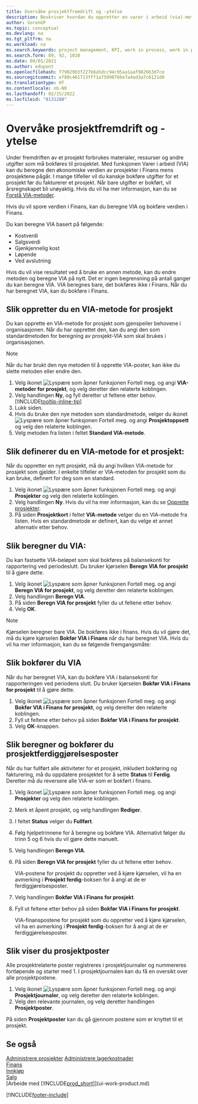 ```yaml
---
title: Overvåke prosjektfremdrift og -ytelse
description: Beskriver hvordan du oppretter en varer i arbeid (via)-metode og beregner VIA for å beregne den økonomiske verdien av prosjekter mens de er fortløpende.
author: SorenGP
ms.topic: conceptual
ms.devlang: na
ms.tgt_pltfrm: na
ms.workload: na
ms.search.keywords: project management, KPI, work in process, work in progress
ms.search.form: 89, 92, 1010
ms.date: 04/01/2021
ms.author: edupont
ms.openlocfilehash: f79829b3f227b6a5dcc94c95aa1aaf9826b3d7ce
ms.sourcegitcommit: ef80c461713fff1a75998766e7a4ed3a7c6121d0
ms.translationtype: HT
ms.contentlocale: nb-NO
ms.lasthandoff: 02/15/2022
ms.locfileid: "8131288"
---
```

# <a name="monitor-job-progress-and-performance"></a>Overvåke prosjektfremdrift og -ytelse
Under fremdriften av et prosjekt forbrukes materialer, ressurser og andre utgifter som må bokføres til prosjektet. Med funksjonen Varer i arbeid (VIA) kan du beregne den økonomiske verdien av prosjekter i Finans mens prosjektene pågår. I mange tilfeller vil du kanskje bokføre utgifter for et prosjekt før du fakturerer et prosjekt. Når bare utgifter er bokført, vil årsregnskapet bli unøyaktig. Hvis du vil ha mer informasjon, kan du se [Forstå VIA-metoder](projects-understanding-wip.md).

Hvis du vil spore verdien i Finans, kan du beregne VIA og bokføre verdien i Finans.

Du kan beregne VIA basert på følgende:

* Kostverdi
* Salgsverdi
* Gjenkjennelig kost
* Løpende
* Ved avslutning

Hvis du vil vise resultatet ved å bruke en annen metode, kan du endre metoden og beregne VIA på nytt. Det er ingen begrensning på antall ganger du kan beregne VIA. VIA beregnes bare, det bokføres ikke i Finans. Når du har beregnet VIA, kan du bokføre i Finans.

## <a name="to-create-a-job-wip-method"></a>Slik oppretter du en VIA-metode for prosjekt
Du kan opprette en VIA-metode for prosjekt som gjenspeiler behovene i organisasjonen. Når du har opprettet den, kan du angi den som standardmetoden for beregning av prosjekt-VIA som skal brukes i organisasjonen.  

> [!NOTE]
> Når du har brukt den nye metoden til å opprette VIA-poster, kan ikke du slette metoden eller endre den.  

1. Velg ikonet ![Lyspære som åpner funksjonen Fortell meg.](media/ui-search/search_small.png "Fortell hva du vil gjøre") og angi **VIA-metoder for prosjekt**, og velg deretter den relaterte koblingen.  
2. Velg handlingen **Ny**, og fyll deretter ut feltene etter behov. [!INCLUDE[tooltip-inline-tip](includes/tooltip-inline-tip_md.md)]  
3. Lukk siden.   
4. Hvis du bruke den nye metoden som standardmetode, velger du ikonet ![Lyspære som åpner funksjonen Fortell meg.](media/ui-search/search_small.png "Fortell hva du vil gjøre") og angi **Prosjektoppsett** og velg den relaterte koblingen.  
5. Velg metoden fra listen i feltet **Standard VIA-metode**.

## <a name="to-define-a-wip-method-for-a-job"></a>Slik definerer du en VIA-metode for et prosjekt:
Når du oppretter en nytt prosjekt, må du angi hvilken VIA-metode for prosjekt som gjelder. I enkelte tilfeller er VIA-metoden for prosjekt som du kan bruke, definert for deg som en standard.

1. Velg ikonet ![Lyspære som åpner funksjonen Fortell meg.](media/ui-search/search_small.png "Fortell hva du vil gjøre") og angi **Prosjekter** og velg den relaterte koblingen.
2. Velg handlingen **Ny**. Hvis du vil ha mer informasjon, kan du se [Opprette prosjekter](projects-how-create-jobs.md).  
3. På siden **Prosjektkort** i feltet **VIA-metode** velger du en VIA-metode fra listen. Hvis en standardmetode er definert, kan du velge et annet alternativ etter behov.  

## <a name="to-calculate-wip"></a>Slik beregner du VIA:
Du kan fastsette VIA-beløpet som skal bokføres på balansekonti for rapportering ved periodeslutt. Du bruker kjørselen **Beregn VIA for prosjekt** til å gjøre dette.  

1. Velg ikonet ![Lyspære som åpner funksjonen Fortell meg.](media/ui-search/search_small.png "Fortell hva du vil gjøre") og angi **Beregn VIA for prosjekt**, og velg deretter den relaterte koblingen.  
2. Velg handlingen **Beregn VIA**.
3. På siden **Beregn VIA for prosjekt** fyller du ut feltene etter behov.
4. Velg **OK**.  

> [!NOTE]  
>   Kjørselen beregner bare VIA. De bokføres ikke i finans. Hvis du vil gjøre det, må du kjøre kjørselen **Bokfør VIA i Finans** når du har beregnet VIA. Hvis du vil ha mer informasjon, kan du se følgende fremgangsmåte:

## <a name="to-post-wip"></a>Slik bokfører du VIA
Når du har beregnet VIA, kan du bokføre VIA i balansekonti for rapporteringen ved periodens slutt. Du bruker kjørselen **Bokfør VIA i Finans for prosjekt** til å gjøre dette.

1. Velg ikonet ![Lyspære som åpner funksjonen Fortell meg.](media/ui-search/search_small.png "Fortell hva du vil gjøre") og angi **Bokfør VIA i Finans for prosjekt**, og velg deretter den relaterte koblingen.  
2. Fyll ut feltene etter behov på siden **Bokfør VIA i Finans for prosjekt**.  
3. Velg **OK**-knappen.

## <a name="to-calculate-and-post-job-completion-entries"></a>Slik beregner og bokfører du prosjektferdiggjørelsesposter
Når du har fullført alle aktiviteter for et prosjekt, inkludert bokføring og fakturering, må du oppdatere prosjektet for å sette **Status** til **Ferdig**. Deretter må du reversere alle VIA-er som er bokført i finans.

1. Velg ikonet ![Lyspære som åpner funksjonen Fortell meg.](media/ui-search/search_small.png "Fortell hva du vil gjøre") og angi **Prosjekter** og velg den relaterte koblingen.  
2. Merk et åpent prosjekt, og velg handlingen **Rediger**.
3. I feltet **Status** velger du **Fullført**.
4. Følg hjelpetrinnene for å beregne og bokføre VIA. Alternativt følger du trinn 5 og 6 hvis du vil gjøre dette manuelt.  
5. Velg handlingen **Beregn VIA**.
6. På siden **Beregn VIA for prosjekt** fyller du ut feltene etter behov.  

     VIA-postene for prosjekt du oppretter ved å kjøre kjørselen, vil ha en avmerking i **Prosjekt ferdig**-boksen for å angi at de er ferdiggjørelsesposter.  
7. Velg handlingen **Bokfør VIA i Finans for prosjekt**.
8. Fyll ut feltene etter behov på siden **Bokfør VIA i Finans for prosjekt**.  

     VIA-finanspostene for prosjekt som du oppretter ved å kjøre kjørselen, vil ha en avmerking i **Prosjekt ferdig**-boksen for å angi at de er ferdiggjørelsesposter.

## <a name="to-view-job-ledger-entries"></a>Slik viser du prosjektposter
Alle prosjektrelaterte poster registreres i prosjektjournaler og nummereres fortløpende og starter med 1. I prosjektjournalen kan du få en oversikt over alle prosjektpostene.    

1. Velg ikonet ![Lyspære som åpner funksjonen Fortell meg.](media/ui-search/search_small.png "Fortell hva du vil gjøre") og angi **Prosjektjournaler**, og velg deretter den relaterte koblingen.
2. Velg den relevante journalen, og velg deretter handlingen **Prosjektposter**.

På siden **Prosjektposter** kan du gå gjennom postene som er knyttet til et prosjekt.  

## <a name="see-also"></a>Se også
[Administrere prosjekter](projects-manage-projects.md)
[Administrere lagerkostnader](finance-manage-inventory-costs.md)   
[Finans](finance.md)  
[Innkjøp](purchasing-manage-purchasing.md)         
[Salg](sales-manage-sales.md)      
[Arbeide med [!INCLUDE[prod_short](includes/prod_short.md)]](ui-work-product.md)  


[!INCLUDE[footer-include](includes/footer-banner.md)]
